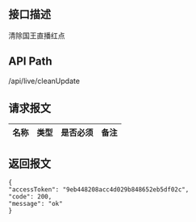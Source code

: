 ## 接口描述
清除国王直播红点
## API Path
/api/live/cleanUpdate
## 请求报文
|名称         |类型           |是否必须   |备注                                 |
|-------------|:--------------|:---------:|:------------------------------------|
## 返回报文
    {
    "accessToken": "9eb448208acc4d029b848652eb5df02c",
    "code": 200,
    "message": "ok"
    }
    
